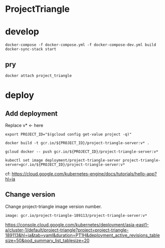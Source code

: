 # ProjectTriangle

# develop

```
docker-compose -f docker-compose.yml -f docker-compose-dev.yml build
docker-sync-stack start
```

## pry

```
docker attach project_triangle
```

# deploy

## Add deployment

Replace v* <- here
```
export PROJECT_ID="$(gcloud config get-value project -q)"

docker build -t gcr.io/${PROJECT_ID}/project-triangle-server:v* .

gcloud docker -- push gcr.io/${PROJECT_ID}/project-triangle-server:v*

kubectl set image deployment/project-triangle-server project-triangle-server=gcr.io/${PROJECT_ID}/project-triangle-server:v*
```

cf: https://cloud.google.com/kubernetes-engine/docs/tutorials/hello-app?hl=ja  

## Change version

Change project-triangle image version number.

```
image: gcr.io/project-triangle-189113/project-triangle-server:v*
```

https://console.cloud.google.com/kubernetes/deployment/asia-east1-a/cluster-1/default/project-triangle?project=project-triangle-189113&hl=ja&tab=yaml&duration=PT1H&deployment_active_revisions_tablesize=50&pod_summary_list_tablesize=20